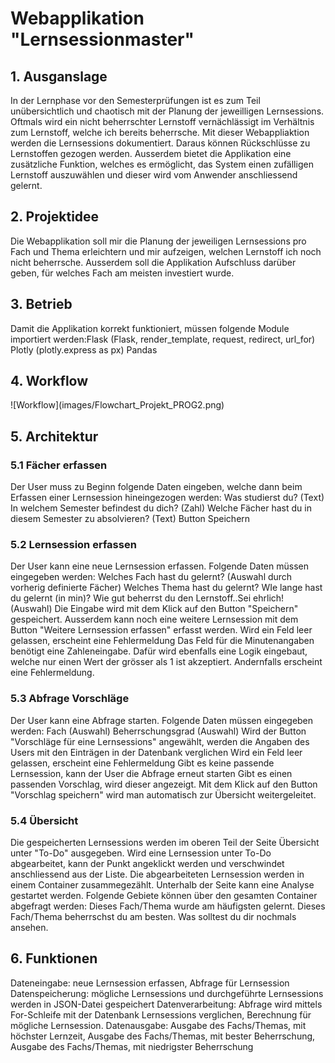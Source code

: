 <h1>Webapplikation "Lernsessionmaster"</h1>
<h2>1. Ausganslage</h2>
In der Lernphase vor den Semesterprüfungen ist es zum Teil unübersichtlich und chaotisch mit der Planung der jeweilligen Lernsessions. Oftmals  wird ein nicht beherrschter Lernstoff vernächlässigt im Verhältnis zum Lernstoff, welche ich bereits beherrsche.
Mit dieser Webappliaktion werden die Lernsessions dokumentiert. Daraus können Rückschlüsse zu Lernstoffen gezogen werden. Ausserdem bietet die Applikation eine zusätzliche Funktion, welches es ermöglicht, das System einen zufälligen Lernstoff auszuwählen und dieser wird vom Anwender anschliessend gelernt. 

<h2>2. Projektidee</h2>
Die Webapplikation soll mir die Planung der jeweiligen Lernsessions pro Fach und Thema erleichtern und mir aufzeigen, welchen Lernstoff ich noch nicht beherrsche. Ausserdem soll die Applikation Aufschluss darüber geben, für welches Fach am meisten investiert wurde.

<h2>3. Betrieb</h2>
Damit die Applikation korrekt funktioniert, müssen folgende Module importiert werden:Flask (Flask, render_template, request, redirect, url_for)
Plotly (plotly.express as px)
Pandas

<h2>4. Workflow</h2>
![Workflow](images/Flowchart_Projekt_PROG2.png)

<h2>5. Architektur</h2>

<h3>5.1 Fächer erfassen</h3>
Der User muss zu Beginn folgende Daten eingeben, welche dann beim Erfassen einer Lernsession hineingezogen werden: 
Was studierst du? (Text)
In welchem Semester befindest du dich? (Zahl)
Welche Fächer hast du in diesem Semester zu absolvieren? (Text)
Button Speichern

<h3>5.2 Lernsession erfassen</h3>
Der User kann eine neue Lernsession erfassen. Folgende Daten müssen eingegeben werden:
Welches Fach hast du gelernt? (Auswahl durch vorherig definierte Fächer)
Welches Thema hast du gelernt?
WIe lange hast du gelernt (in min)?
Wie gut beherrst du den Lernstoff..Sei ehrlich! (Auswahl)
Die Eingabe wird mit dem Klick auf den Button "Speichern" gespeichert. Ausserdem kann noch eine weitere Lernsession mit dem Button "Weitere Lernsession erfassen" erfasst werden.
Wird ein Feld leer gelassen, erscheint eine Fehlermeldung
Das Feld für die Minutenangaben benötigt eine Zahleneingabe. Dafür wird ebenfalls eine Logik eingebaut, welche nur einen Wert der grösser als 1 ist akzeptiert. Andernfalls erscheint eine Fehlermeldung.

<h3>5.3 Abfrage Vorschläge</h3>
Der User kann eine Abfrage starten. Folgende Daten müssen eingegeben werden:
Fach (Auswahl)
Beherrschungsgrad (Auswahl)
Wird der Button "Vorschläge für eine Lernsessions" angewählt, werden die Angaben des Users mit den Einträgen in der Datenbank verglichen
Wird ein Feld leer gelassen, erscheint eine Fehlermeldung
Gibt es keine passende Lernsession, kann der User die Abfrage erneut starten
Gibt es einen passenden Vorschlag, wird dieser angezeigt.
Mit dem Klick auf den Button "Vorschlag speichern" wird man automatisch zur Übersicht weitergeleitet.

<h3>5.4 Übersicht</h3>
Die gespeicherten Lernsessions werden im oberen Teil der Seite Übersicht unter "To-Do" ausgegeben. Wird eine Lernsession unter To-Do abgearbeitet, kann der Punkt angeklickt werden und verschwindet anschliessend aus der Liste. 
Die abgearbeiteten Lernsession werden in einem Container zusammegezählt.
Unterhalb der Seite kann eine Analyse gestartet werden.
Folgende Gebiete können über den gesamten Container abgefragt werden: 
Dieses Fach/Thema wurde am häufigsten gelernt.
Dieses Fach/Thema beherrschst du am besten.
Was solltest du dir nochmals ansehen.

<h2>6. Funktionen</h2>
Dateneingabe: neue Lernsession erfassen, Abfrage für Lernsession
Datenspeicherung: mögliche Lernsessions und durchgeführte Lernsessions werden in JSON-Datei gespeichert
Datenverarbeitung: Abfrage wird mittels For-Schleife mit der Datenbank Lernsessions verglichen, Berechnung für mögliche Lernsession.
Datenausgabe: Ausgabe des Fachs/Themas, mit höchster Lernzeit, Ausgabe des Fachs/Themas, mit bester Beherrschung, Ausgabe des Fachs/Themas, mit niedrigster Beherrschung